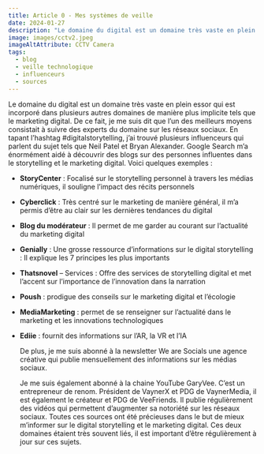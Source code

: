 ```yaml
---
title: Article 0 - Mes systèmes de veille
date: 2024-01-27
description: "Le domaine du digital est un domaine très vaste en plein essor qui est incorporé dans plusieurs autres domaines de manière plus implicite tels que le marketing digital. De ce fait, je me suis dit que l’un des meilleurs moyens consistait à suivre des experts du domaine sur les réseaux sociaux"
image: images/cctv2.jpeg
imageAltAttribute: CCTV Camera
tags:
  - blog
  - veille technologique
  - influenceurs
  - sources
---
```


Le domaine du digital est un domaine très vaste en plein essor qui est incorporé dans plusieurs autres domaines de manière plus implicite tels que le marketing digital. De ce fait, je me suis dit que l’un des meilleurs moyens consistait à suivre des experts du domaine sur les réseaux sociaux. En tapant l’hashtag #digitalstorytelling, j’ai trouvé plusieurs influenceurs qui parlent du sujet tels que Neil Patel et Bryan Alexander.
Google Search m’a énormément aidé à découvrir des blogs sur des personnes influentes dans le storytelling et le marketing digital.
Voici quelques exemples :

- **StoryCenter** : Focalisé sur le storytelling personnel à travers les médias numériques, il souligne l’impact des récits personnels
- **Cyberclick** : Très centré sur le marketing de manière général, il m’a permis d’être au clair sur les dernières tendances du digital
- **Blog du modérateur** : Il permet de me garder au courant sur l’actualité du marketing digital
- **Genially** : Une grosse ressource d’informations sur le digital storytelling : Il explique les 7 principes les plus importants
- **Thatsnovel** – Services : Offre des services de storytelling digital et met l’accent sur l’importance de l’innovation dans la narration
- **Poush** : prodigue des conseils sur le marketing digital et l’écologie
- **MediaMarketing** : permet de se renseigner sur l’actualité dans le marketing et les innovations technologiques
- **Ediie** : fournit des informations sur l’AR, la VR et l’IA

  De plus, je me suis abonné à la newsletter We are Socials une agence créative qui publie mensuellement des informations sur les médias sociaux.

  Je me suis également abonné à la chaine YouTube GaryVee. C’est un entrepreneur de renom. Président de VaynerX et PDG de VaynerMedia, il est également le créateur et PDG de VeeFriends. Il publie régulièrement des vidéos qui permettent d’augmenter sa notoriété sur les réseaux sociaux.
  Toutes ces sources ont été précieuses dans le but de mieux m’informer sur le digital storytelling et le marketing digital. Ces deux domaines étaient très souvent liés, il est important d’être régulièrement à jour sur ces sujets.
